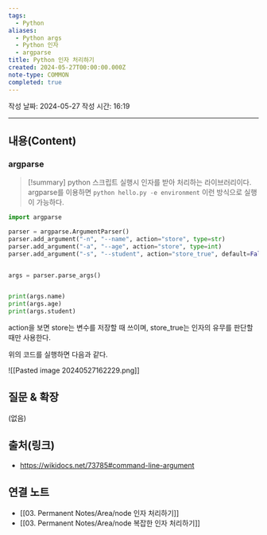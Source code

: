 ```yaml
---
tags:
  - Python
aliases:
  - Python args
  - Python 인자
  - argparse
title: Python 인자 처리하기
created: 2024-05-27T00:00:00.000Z
note-type: COMMON
completed: true
---
```

작성 날짜: 2024-05-27
작성 시간: 16:19


----
## 내용(Content)

### argparse

>[!summary]
>python 스크립트 실행시 인자를 받아 처리하는 라이브러리이다. argparse를 이용하면
>`python hello.py -e environment` 이런 방식으로 실행이 가능하다.

```python
import argparse

parser = argparse.ArgumentParser()
parser.add_argument("-n", "--name", action="store", type=str)
parser.add_argument("-a", "--age", action="store", type=int)
parser.add_argument("-s", "--student", action="store_true", default=False)


args = parser.parse_args()


print(args.name)
print(args.age)
print(args.student)
```

action을 보면 store는 변수를 저장할 때 쓰이며, store_true는 인자의 유무를 판단할때만 사용한다.

위의 코드를 실행하면 다음과 같다.

![[Pasted image 20240527162229.png]]

## 질문 & 확장

(없음)

## 출처(링크)

- https://wikidocs.net/73785#command-line-argument

## 연결 노트

- [[03. Permanent Notes/Area/node 인자 처리하기]]
- [[03. Permanent Notes/Area/node 복잡한 인자 처리하기]]








